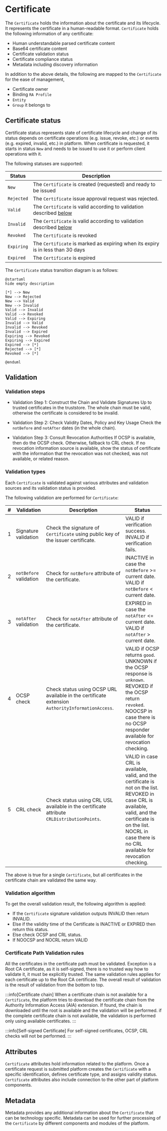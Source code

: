 # Certificate

The `Certificate` holds the information about the certificate and its lifecycle. It represents the certificate in a human-readable format. `Certificate` holds the following information of any certificate:

- Human understandable parsed certificate content
- Base64 certificate content
- Certificate validation status
- Certificate compliance status
- Metadata including discovery information

In addition to the above details, the following are mapped to the `Certificate` for the ease of management,

- Certificate owner
- Binding `RA Profile`
- `Entity`
- `Group` it belongs to

## Certificate status

Certificate status represents state of certificate lifecycle and change of its status depends on certificate operations (e.g. issue, revoke, etc.) or events (e.g. expired, invalid, etc.) in platform.
When certificate is requested, it starts in status `New` and needs to be issued to use it or perform client operations with it.  

The following statuses are supported:

| Status      | Description                                                                       |
|-------------|-----------------------------------------------------------------------------------|
| `New`       | The `Certificate` is created (requested) and ready to be issued                   |
| `Rejected`  | The `Certificate` issue approval request was rejected.                            |
| `Valid`     | The `Certificate` is valid according to validation described [below](#validation) |
| `Invalid `  | The `Certificate` is valid according to validation described [below](#validation) |
| `Revoked`   | The `Certificate` is revoked                                                      |
| `Expiring`  | The `Certificate` is marked as expiring when its expiry is in less than 30 days   |
| `Expired`   | The `Certificate` is expired                                                      |

The `Certificate` status transition diagram is as follows:

```plantuml
@startuml
hide empty description

[*] --> New
New --> Rejected
New --> Valid
New --> Invalid
Valid --> Invalid
Valid --> Revoked
Valid --> Expiring
Invalid --> Valid
Invalid --> Revoked
Invalid --> Expired
Expiring --> Revoked
Expiring --> Expired
Expired --> [*]
Rejected --> [*]
Revoked --> [*]

@enduml
```

## Validation

### Validation steps

- Validation Step 1: Construct the Chain and Validate Signatures
Up to trusted certificates in the truststore.
The whole chain must be valid, otherwise the certificate is considered to be invalid.

- Validation Step 2: Check Validity Dates, Policy and Key Usage
Check the `notBefore` and `notAfter` dates (in the whole chain).

- Validation Step 3: Consult Revocation Authorities
If OCSP is available, then do the OCSP check.
Otherwise, fallback to CRL check.
If no revocation information source is available, show the status of certificate with the information that the revocation was not checked, was not available, or related reason.

### Validation types

Each `Certificate` is validated against various attributes and validation sources and its validation status is provided.

The following validation are performed for `Certificate`:

| #   | Validation            | Description                                                                    | Status                                                                                                                                                                                                                                                                                                                                                                             |
| --- | --------------- | ------------------------------------------------------------------------------ |------------------------------------------------------------------------------------------------------------------------------------------------------------------------------------------------------------------------------------------------------------------------------------------------------------------------------------------------------------------------------------|
| 1   | Signature validation | Check the signature of `Certificate` using public key of the issuer certificate. | <span class="badge badge--success">VALID</span> if verification success.<br/><span class="badge badge--danger">INVALID</span> if verification fails.                                                                                                                                                                                                                               |
| 2   | `notBefore` validation | Check for `notBefore` attribute of the certificate.                       | <span class="badge badge--secondary">INACTIVE</span> in case the `notBefore` >= current date.<br/><span class="badge badge--success">VALID</span> if `notBefore` < current date.                                                                                                                                                                                                   |
| 3   | `notAfter` validation | Check for `notAfter` attribute of the certificate.                        | <span class="badge badge--warning">EXPIRED</span> in case the `notAfter` \<= current date.<br/><span class="badge badge--success">VALID</span> if `notAfter` > current date.                                                                                                                                                                                                       |
| 4   | OCSP check      | Check status using OCSP URL available in the certificate extension `AuthorityInformationAccess`.                      | <span class="badge badge--success">VALID</span> if OCSP returns `good`.<br/><span class="badge badge--secondary">UNKNOWN</span> if the OCSP response is `unknown`.<br/><span class="badge badge--danger">REVOKED</span> if the OCSP return `revoked`.<br/><span class="badge badge--secondary">NOOCSP</span> in case there is no OCSP responder available for revocation checking. |
| 5   | CRL check       | Check status using CRL USL available in the certificate attribute `CRLDistributionPoints`.                    | <span class="badge badge--success">VALID</span> in case CRL is available, valid, and the certificate is not on the list.<br/><span class="badge badge--danger">REVOKED</span> in case CRL is available, valid, and the certificate is on the list.<br/><span class="badge badge--secondary">NOCRL</span> in case there is no CRL available for revocation checking.                |

The above is true for a single `Certificate`, but all certificates in the certificate chain are validated the same way.

### Validation algorithm

To get the overall validation result, the following algorithm is applied:

- If the `Certificate` signature validation outputs <span class="badge badge--danger">INVALID</span> then return <span class="badge badge--danger">INVALID</span>.
- Else if the validity time of the Certificate is <span class="badge badge--secondary">INACTIVE</span> or <span class="badge badge--warning">EXPIRED</span> then return this status.
- Else check OCSP and CRL status.
- If <span class="badge badge--secondary">NOOCSP</span> and <span class="badge badge--secondary">NOCRL</span> return <span class="badge badge--success">VALID</span>

### Certificate Path Validation rules

All the certificates in the certificate path must be validated.
Exception is a Root CA certificate, as it is self-signed, there is no trusted way how to validate it, it must be explicitly trusted.
The same validation rules applies for each certificate up to the Root CA certificate.
The overall result of validation is the result of validation from the bottom to top.

:::info[Certificate chain]
When a certificate chain is not available for a `Certificate`, the platform tries to download the certificate chain from the Authority Information Access (AIA) extension. If found, the chain is downloaded until the root is available and the validation will be performed. if the complete certificate chain is not available, the validation is performed only using available certificates.
:::

:::info[Self-signed Certificate]
For self-signed certificates, OCSP, CRL checks will not be performed.
:::

## Attributes

`Certificate` attributes hold information related to the platform. Once a certificate request is submitted platform creates the `Certificate` with a specific identification, defines certificate type, and assigns validity status. `Certificate` attributes also include connection to the other part of platform components.

## Metadata

Metadata provides any additional information about the `Certificate` that can be technology specific.
Metadata can be used for further processing of the `Certificate` by different components and modules of the platform.